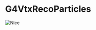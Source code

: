 # G4VtxRecoParticles

![Nice](https://github.com/Noah-Everett/G4VtxRecoParticles/blob/main/runs/G4VtxRecoParticles_muon_100_500MeV_MuEvsThetaC_v03.png)
